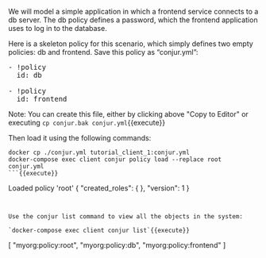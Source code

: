 We will model a simple application in which a frontend service connects to a db server. The db policy defines a password, which the frontend application uses to log in to the database.

Here is a skeleton policy for this scenario, which simply defines two empty policies: db and frontend. Save this policy as “conjur.yml”:

<pre class="file" data-filename="conjur.yml" data-target="replace">- !policy
  id: db

- !policy
  id: frontend
</pre>

Note: You can create this file, either by clicking above "Copy to Editor" or executing `cp conjur.bak conjur.yml`{{execute}}

Then load it using the following commands:

```
docker cp ./conjur.yml tutorial_client_1:conjur.yml
docker-compose exec client conjur policy load --replace root conjur.yml
```{{execute}}

```
Loaded policy 'root'
{
  "created_roles": {
  },
  "version": 1
}
```


Use the conjur list command to view all the objects in the system:

`docker-compose exec client conjur list`{{execute}}

```
[
  "myorg:policy:root",
  "myorg:policy:db",
  "myorg:policy:frontend"
]
```

